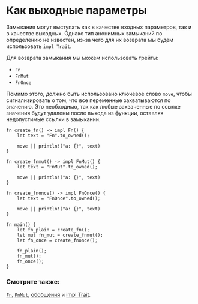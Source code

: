 # Как выходные параметры

Замыкания могут выступать как в качестве входных параметров, 
так и в качестве выходных. Однако тип анонимных замыканий по 
определению не известен, из-за чего для их возврата мы будем 
использовать `impl Trait`.

Для возврата замыкания мы можем использовать трейты:

- `Fn`
- `FnMut`
- `FnOnce`

Помимо этого, должно быть использовано ключевое слово `move`, чтобы
сигнализировать о том, что все переменные захватываются по значению. Это
необходимо, так как любые захваченные по ссылке значения будут удалены после
выхода из функции, оставляя недопустимые ссылки в замыкании.

```rust,editable
fn create_fn() -> impl Fn() {
    let text = "Fn".to_owned();

    move || println!("a: {}", text)
}

fn create_fnmut() -> impl FnMut() {
    let text = "FnMut".to_owned();

    move || println!("a: {}", text)
}

fn create_fnonce() -> impl FnOnce() {
    let text = "FnOnce".to_owned();

    move || println!("a: {}", text)
}

fn main() {
    let fn_plain = create_fn();
    let mut fn_mut = create_fnmut();
    let fn_once = create_fnonce();

    fn_plain();
    fn_mut();
    fn_once();
}
```

### Смотрите также:

[`Fn`](https://doc.rust-lang.org/std/ops/trait.Fn.html), [`FnMut`](https://doc.rust-lang.org/std/ops/trait.FnMut.html), [обобщения](../../generics.md) и [impl Trait](../../traits/impl_trait.md).
